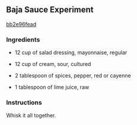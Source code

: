 ## Baja Sauce Experiment

[bb2e96fead](http://www.food.com/recipe/baja-sauce-experiment-513656)

### Ingredients

 - 12 cup of salad dressing, mayonnaise, regular

 - 12 cup of cream, sour, cultured

 - 2 tablespoon of spices, pepper, red or cayenne

 - 1 tablespoon of lime juice, raw

### Instructions

Whisk it all together.